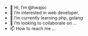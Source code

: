 - 👋 Hi, I’m @hwajsc
- 👀 I’m interested in web developer.
- 🌱 I’m currently learning php, golang
- 💞️ I’m looking to collaborate on ...
- 📫 How to reach me ...
